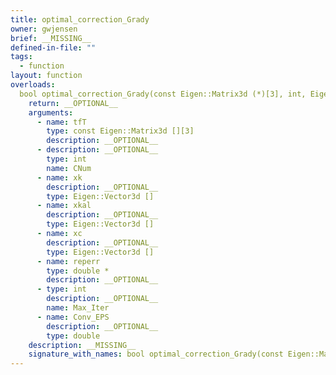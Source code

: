 ```yaml
---
title: optimal_correction_Grady
owner: gwjensen
brief: __MISSING__
defined-in-file: ""
tags:
  - function
layout: function
overloads:
  bool optimal_correction_Grady(const Eigen::Matrix3d (*)[3], int, Eigen::Vector3d *, Eigen::Vector3d *, Eigen::Vector3d *, double *, int, double):
    return: __OPTIONAL__
    arguments:
      - name: tfT
        type: const Eigen::Matrix3d [][3]
        description: __OPTIONAL__
      - description: __OPTIONAL__
        type: int
        name: CNum
      - name: xk
        description: __OPTIONAL__
        type: Eigen::Vector3d []
      - name: xkal
        description: __OPTIONAL__
        type: Eigen::Vector3d []
      - name: xc
        description: __OPTIONAL__
        type: Eigen::Vector3d []
      - name: reperr
        type: double *
        description: __OPTIONAL__
      - type: int
        description: __OPTIONAL__
        name: Max_Iter
      - name: Conv_EPS
        description: __OPTIONAL__
        type: double
    description: __MISSING__
    signature_with_names: bool optimal_correction_Grady(const Eigen::Matrix3d (*)[3] tfT, int CNum, Eigen::Vector3d * xk, Eigen::Vector3d * xkal, Eigen::Vector3d * xc, double * reperr, int Max_Iter, double Conv_EPS)
---
```

